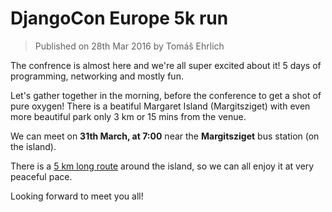 # DjangoCon Europe 5k run

> Published on 28th Mar 2016 by Tomáš Ehrlich

The confrence is almost here and we're all super excited about it! 
5 days of programming, networking and mostly fun.

Let's gather together in the morning, before the conference to
get a shot of pure oxygen! There is a beatiful Margaret Island 
(Margitsziget) with even more beautiful park only 3 km or 15 mins
from the venue. 

We can meet on **31th March, at 7:00** near the **Margitsziget** 
bus station (on the island).

There is a [5 km long route](https://www.strava.com/segments/1056549) around the island,
so we can all enjoy it at very peaceful pace.
 
Looking forward to meet you all!
